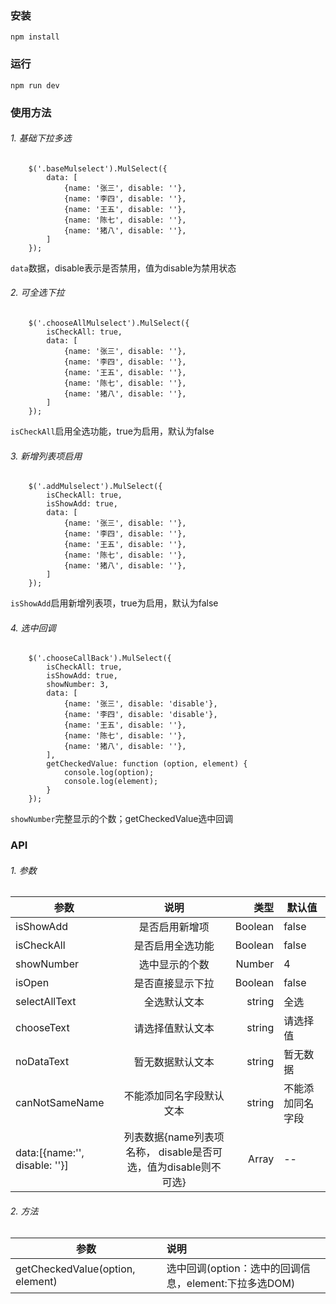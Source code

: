 ### 安装
`npm install`

### 运行
`npm run dev`

### 使用方法

###### 1. 基础下拉多选
```
    $('.baseMulselect').MulSelect({
        data: [
            {name: '张三', disable: ''},
            {name: '李四', disable: ''},
            {name: '王五', disable: ''},
            {name: '陈七', disable: ''},
            {name: '猪八', disable: ''},
        ]
    });
```
`data`数据，disable表示是否禁用，值为disable为禁用状态

###### 2. 可全选下拉
```
    $('.chooseAllMulselect').MulSelect({
        isCheckAll: true,
        data: [
            {name: '张三', disable: ''},
            {name: '李四', disable: ''},
            {name: '王五', disable: ''},
            {name: '陈七', disable: ''},
            {name: '猪八', disable: ''},
        ]
    });
```
`isCheckAll`启用全选功能，true为启用，默认为false

###### 3. 新增列表项启用
```
    $('.addMulselect').MulSelect({
        isCheckAll: true,
        isShowAdd: true,
        data: [
            {name: '张三', disable: ''},
            {name: '李四', disable: ''},
            {name: '王五', disable: ''},
            {name: '陈七', disable: ''},
            {name: '猪八', disable: ''},
        ]
    });
```
`isShowAdd`启用新增列表项，true为启用，默认为false

###### 4. 选中回调
```
    $('.chooseCallBack').MulSelect({
        isCheckAll: true,
        isShowAdd: true,
        showNumber: 3,
        data: [
            {name: '张三', disable: 'disable'},
            {name: '李四', disable: 'disable'},
            {name: '王五', disable: ''},
            {name: '陈七', disable: ''},
            {name: '猪八', disable: ''},
        ],
        getCheckedValue: function (option, element) {
            console.log(option);
            console.log(element);
        }
    });
```
`showNumber`完整显示的个数；getCheckedValue选中回调

### API
###### 1. 参数
参数|说明|类型|默认值
---|:--:|---:|---
isShowAdd|是否启用新增项|Boolean|false
isCheckAll|是否启用全选功能|Boolean|false
showNumber|选中显示的个数|Number|4
isOpen|是否直接显示下拉|Boolean|false
selectAllText|全选默认文本|string|全选
chooseText|请选择值默认文本|string|请选择值
noDataText|暂无数据默认文本|string|暂无数据
canNotSameName|不能添加同名字段默认文本|string|不能添加同名字段
data:[{name:'', disable: ''}]|列表数据{name列表项名称， disable是否可选，值为disable则不可选}|Array|--

###### 2. 方法
参数|说明
---|:---
getCheckedValue(option, element)|选中回调(option：选中的回调信息，element:下拉多选DOM)
